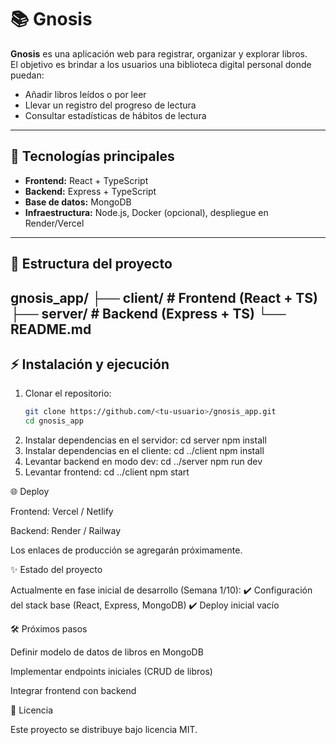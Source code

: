 # 📚 Gnosis

**Gnosis** es una aplicación web para registrar, organizar y explorar libros.  
El objetivo es brindar a los usuarios una biblioteca digital personal donde puedan:
- Añadir libros leídos o por leer
- Llevar un registro del progreso de lectura
- Consultar estadísticas de hábitos de lectura

---

## 🚀 Tecnologías principales
- **Frontend:** React + TypeScript
- **Backend:** Express + TypeScript
- **Base de datos:** MongoDB
- **Infraestructura:** Node.js, Docker (opcional), despliegue en Render/Vercel

---

## 📂 Estructura del proyecto
gnosis_app/
├── client/ # Frontend (React + TS)
├── server/ # Backend (Express + TS)
└── README.md
---

## ⚡ Instalación y ejecución
1. Clonar el repositorio:
   ```bash
   git clone https://github.com/<tu-usuario>/gnosis_app.git
   cd gnosis_app
2. Instalar dependencias en el servidor:
cd server
npm install
3. Instalar dependencias en el cliente:
cd ../client
npm install
4. Levantar backend en modo dev:
cd ../server
npm run dev
5. Levantar frontend:
cd ../client
npm start

🌐 Deploy

Frontend: Vercel / Netlify

Backend: Render / Railway

Los enlaces de producción se agregarán próximamente.

✨ Estado del proyecto

Actualmente en fase inicial de desarrollo (Semana 1/10):
✔️ Configuración del stack base (React, Express, MongoDB)
✔️ Deploy inicial vacío

🛠 Próximos pasos

Definir modelo de datos de libros en MongoDB

Implementar endpoints iniciales (CRUD de libros)

Integrar frontend con backend

📜 Licencia

Este proyecto se distribuye bajo licencia MIT.


